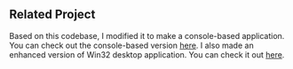 ## Related Project

Based on this codebase, I modified it to make a console-based application. You can check out the console-based version [here](https://github.com/amWRit/AudioProcessorMod). 
I also made an enhanced version of Win32 desktop application. You can check it out [here](https://github.com/amWRit/AudioProcessorWin32APP).
